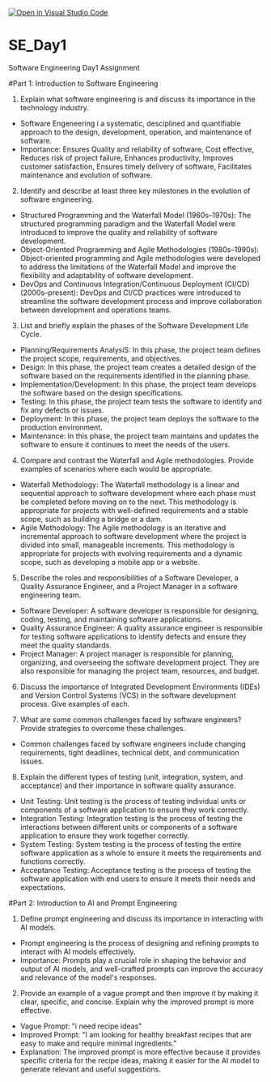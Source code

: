 [![Open in Visual Studio Code](https://classroom.github.com/assets/open-in-vscode-2e0aaae1b6195c2367325f4f02e2d04e9abb55f0b24a779b69b11b9e10269abc.svg)](https://classroom.github.com/online_ide?assignment_repo_id=18366198&assignment_repo_type=AssignmentRepo)
# SE_Day1
Software Engineering Day1 Assignment

#Part 1: Introduction to Software Engineering

1) Explain what software engineering is and discuss its importance in the technology industry.
- Software Engeneering i a systematic, desciplined and quantifiable approach to the design, development, operation, and maintenance of software.
- Importance: Ensures Quality and reliability of software, Cost effective, Reduces risk of project failure, Enhances productivity, Improves customer satisfaction, Ensures timely delivery of software, Facilitates maintenance and evolution of software.

2) Identify and describe at least three key milestones in the evolution of software engineering.
- Structured Programming and the Waterfall Model (1960s–1970s): The structured programming paradigm and the Waterfall Model were introduced to improve the quality and reliability of software development.
- Object-Oriented Programming and Agile Methodologies (1980s–1990s): Object-oriented programming and Agile methodologies were developed to address the limitations of the Waterfall Model and improve the flexibility and adaptability of software development.
- DevOps and Continuous Integration/Continuous Deployment (CI/CD) (2000s–present): DevOps and CI/CD practices were introduced to streamline the software development process and improve collaboration between development and operations teams.

3) List and briefly explain the phases of the Software Development Life Cycle.
- Planning/Requirements AnalysiS: In this phase, the project team defines the project scope, requirements, and objectives.
- Design: In this phase, the project team creates a detailed design of the software based on the requirements identified in the planning phase.
- Implementation/Development: In this phase, the project team develops the software based on the design specifications.
- Testing: In this phase, the project team tests the software to identify and fix any defects or issues.
- Deployment: In this phase, the project team deploys the software to the production environment.
- Maintenance: In this phase, the project team maintains and updates the software to ensure it continues to meet the needs of the users.

4) Compare and contrast the Waterfall and Agile methodologies. Provide examples of scenarios where each would be appropriate.
- Waterfall Methodology: The Waterfall methodology is a linear and sequential approach to software development where each phase must be completed before moving on to the next. This methodology is appropriate for projects with well-defined requirements and a stable scope, such as building a bridge or a dam.
- Agile Methodology: The Agile methodology is an iterative and incremental approach to software development where the project is divided into small, manageable increments. This methodology is appropriate for projects with evolving requirements and a dynamic scope, such as developing a mobile app or a website.

5) Describe the roles and responsibilities of a Software Developer, a Quality Assurance Engineer, and a Project Manager in a software engineering team.
- Software Developer: A software developer is responsible for designing, coding, testing, and maintaining software applications.
- Quality Assurance Engineer: A quality assurance engineer is responsible for testing software applications to identify defects and ensure they meet the quality standards.
- Project Manager: A project manager is responsible for planning, organizing, and overseeing the software development project. They are also responsible for managing the project team, resources, and budget.

6) Discuss the importance of Integrated Development Environments (IDEs) and Version Control Systems (VCS) in the software development process. Give examples of each.


7) What are some common challenges faced by software engineers? Provide strategies to overcome these challenges.
- Common challenges faced by software engineers include changing requirements, tight deadlines, technical debt, and communication issues.

8) Explain the different types of testing (unit, integration, system, and acceptance) and their importance in software quality assurance.
- Unit Testing: Unit testing is the process of testing individual units or components of a software application to ensure they work correctly.
- Integration Testing: Integration testing is the process of testing the interactions between different units or components of a software application to ensure they work together correctly.
- System Testing: System testing is the process of testing the entire software application as a whole to ensure it meets the requirements and functions correctly.
- Acceptance Testing: Acceptance testing is the process of testing the software application with end users to ensure it meets their needs and expectations.

#Part 2: Introduction to AI and Prompt Engineering


1) Define prompt engineering and discuss its importance in interacting with AI models.
- Prompt engineering is the process of designing and refining prompts to interact with AI models effectively.
- Importance: Prompts play a crucial role in shaping the behavior and output of AI models, and well-crafted prompts can improve the accuracy and relevance of the model's responses.

2) Provide an example of a vague prompt and then improve it by making it clear, specific, and concise. Explain why the improved prompt is more effective.
- Vague Prompt: "i need recipe ideas"
- Improved Prompt: "I am looking for healthy breakfast recipes that are easy to make and require minimal ingredients."
- Explanation: The improved prompt is more effective because it provides specific criteria for the recipe ideas, making it easier for the AI model to generate relevant and useful suggestions.
